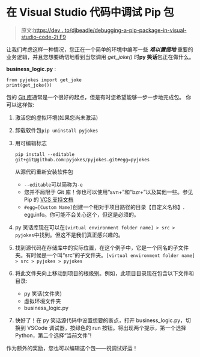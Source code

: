 # 在 Visual Studio 代码中调试 Pip 包

> 原文:[https://dev . to/djbeadle/debugging-a-pip-package-in-visual-studio-code-2i F9](https://dev.to/djbeadle/debugging-a-pip-package-in-visual-studio-code-2if9)

让我们考虑这样一种情况，您正在一个简单的环境中编写一些 ***难以置信地*** 重要的业务逻辑，并且您想要确切地看到当您调用 *get_joke()* 时**py 笑话**包正在做什么。

**business_logic.py** :

```
from pyjokes import get_joke
print(get_joke()) 
```

包的 [Git 库](https://github.com/pyjokes/pyjokes)通常是一个很好的起点，但是有时您希望能够一步一步地完成包。
你可以这样做:

1.  激活您的虚拟环境(如果您尚未激活)
2.  卸载软件包`pip uninstall pyjokes`
3.  用可编辑标志

    ```
    pip install --editable git+git@github.com:pyjokes/pyjokes.git#egg=pyjokes

    ```

    从源代码重新安装软件包
    *   `--editable`可以简称为`-e`
    *   您并不局限于 Git 库！你也可以使用“svn+”和“bzr+”以及其他一些。参见 Pip 的 [VCS 支持文档](https://pip.pypa.io/en/stable/reference/pip_install/#vcs-support)
    *   `#egg=[Custom Name]`创建一个相对于项目路径的目录【自定义名称】. egg.info。你可能不会关心这个，但这是必须的。
4.  py 笑话库现在可以在`[virtual environment folder name] > src > pyjokes`中找到。但这不是我们真正感兴趣的。
5.  找到源代码在存储库中的实际位置，在这个例子中，它是一个同名的子文件夹。有时候是一个叫“src”的子文件夹。`[virtual environment folder name] > src > pyjokes > pyjokes`
6.  将此文件夹向上移动到项目的根级别。例如，此项目目录现在包含以下文件和目录:
    *   py 笑话(文件夹)
    *   虚拟环境文件夹
    *   business_logic.py
7.  快好了！在 py 笑话源代码中设置想要的断点，打开 business_logic.py，切换到 VSCode 调试器，按绿色的 run 按钮。将出现两个提示，第一个选择 Python，第二个选择“当前文件”!

作为额外的奖励，您也可以编辑这个包——祝调试好运！